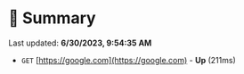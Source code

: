 # 📖 Summary
Last updated: **6/30/2023, 9:54:35 AM**

- `GET` [https://google.com](https://google.com) - **Up** (211ms)
